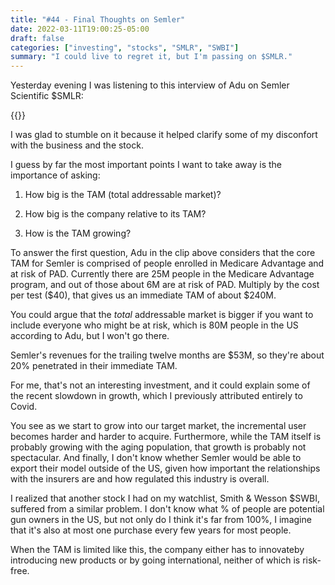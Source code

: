 ```yaml
---
title: "#44 - Final Thoughts on Semler"
date: 2022-03-11T19:00:25-05:00
draft: false
categories: ["investing", "stocks", "SMLR", "SWBI"]
summary: "I could live to regret it, but I'm passing on $SMLR."
---
```


Yesterday evening I was listening to this interview of Adu on Semler Scientific $SMLR:

{{<youtube fvka5QBFGss>}}

I was glad to stumble on it because it helped clarify some of my disconfort with the business and the stock.

I guess by far the most important points I want to take away is the importance of asking:

1. How big is the TAM (total addressable market)?

2. How big is the company relative to its TAM?

3. How is the TAM growing?

To answer the first question, Adu in the clip above considers that the core TAM for Semler is comprised of people enrolled in Medicare Advantage and at risk of PAD. Currently there are 25M people in the Medicare Advantage program, and out of those about 6M are at risk of PAD. Multiply by the cost per test ($40), that gives us an immediate TAM of about $240M.

You could argue that the _total_ addressable market is bigger if you want to include everyone who might be at risk, which is 80M people in the US according to Adu, but I won't go there.

Semler's revenues for the trailing twelve months are $53M, so they're about 20% penetrated in their immediate TAM.

For me, that's not an interesting investment, and it could explain some of the recent slowdown in growth, which I previously attributed entirely to Covid.

You see as we start to grow into our target market, the incremental user becomes harder and harder to acquire. Furthermore, while the TAM itself is probably growing with the aging population, that growth is probably not spectacular. And finally, I don't know whether Semler would be able to export their model outside of the US, given how important the relationships with the insurers are and how regulated this industry is overall.

I realized that another stock I had on my watchlist, Smith & Wesson $SWBI, suffered from a similar problem. I don't know what % of people are potential gun owners in the US, but not only do I think it's far from 100%, I imagine that it's also at most one purchase every few years for most people.

When the TAM is limited like this, the company either has to innovateby introducing new products or by going international, neither of which is risk-free.




